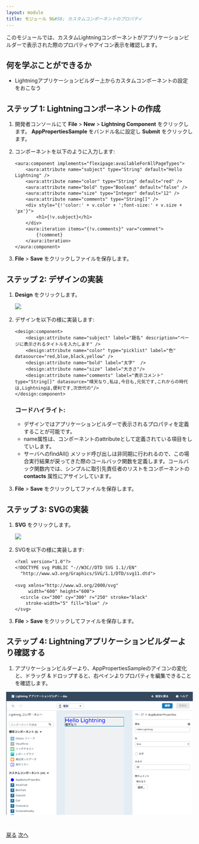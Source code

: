 ```yaml
---
layout: module
title: モジュール 9&#58; カスタムコンポーネントのプロパティ
---
```


このモジュールでは、カスタムLightningコンポーネントがアプリケーションビルダーで表示された際のプロパティやアイコン表示を確認します。

## 何を学ぶことができるか

- Lightningアプリケーションビルダー上からカスタムコンポーネントの設定をおこなう

## ステップ 1: Lightningコンポーネントの作成

1. 開発者コンソールにて **File** > **New** > **Lightning Component** をクリックします。 **AppPropertiesSample** をバンドル名に設定し **Submit** をクリックします。

2. コンポーネントを以下のように入力します:

    ```
    <aura:component implements="flexipage:availableForAllPageTypes">
        <aura:attribute name="subject" type="String" default="Hello Lightning" />
        <aura:attribute name="color" type="String" default="red" />
        <aura:attribute name="bold" type="Boolean" default="false" />
        <aura:attribute name="size" type="Integer" default="12" />
        <aura:attribute name="comments" type="String[]" />
        <div style="{!'color:' + v.color + ';font-size:' + v.size + 'px'}">
    	    <h1>{!v.subject}</h1>
        </div>
        <aura:iteration items="{!v.comments}" var="commnet">
            {!commnet}
        </aura:iteration>
    </aura:component>
    ```

1.  **File** > **Save** をクリックしファイルを保存します。


## ステップ 2: デザインの実装

1. **Design** をクリックします。

    ![](images/component-controller.jpg)

1. デザインを以下の様に実装します:

    ```
    <design:component>
        <design:attribute name="subject" label="題名" description="ページに表示されるタイトルを入力します" />
        <design:attribute name="color" type="picklist" label="色" datasource="red,blue,black,yellow" />
        <design:attribute name="bold" label="太字"  />
        <design:attribute name="size" label="大きさ"/>
    	<design:attribute name="comments" label="表示コメント" type="String[]" datasource="晴天なり,私は,今日も,元気です,これからの時代は,Lightningは,便利です,次世代の"/>
    </design:component>
    ```

    ### コードハイライト:
    - デザインではアプリケーションビルダーで表示されるプロパティを定義することが可能です。
    - name属性は、コンポーネントのattributeとして定義されている項目をしていします。
    - サーバへのfindAll() メソッド呼び出しは非同期に行われるので、この場合実行結果が戻ってきた際のコールバック関数を定義します。コールバック関数内では、シンプルに取引先責任者のリストをコンポーネントの **contacts** 属性にアサインしています。

1. **File** > **Save** をクリックしてファイルを保存します。

## ステップ 3: SVGの実装

1. **SVG** をクリックします。

    ![](images/component-controller.jpg)

1. SVGを以下の様に実装します:

    ```
    <?xml version="1.0"?>
    <!DOCTYPE svg PUBLIC "-//W3C//DTD SVG 1.1//EN"
      "http://www.w3.org/Graphics/SVG/1.1/DTD/svg11.dtd">

    <svg xmlns="http://www.w3.org/2000/svg"
         width="600" height="600">
      <circle cx="300" cy="300" r="250" stroke="black"
        stroke-width="5" fill="blue" />
    </svg>
    ```
1. **File** > **Save** をクリックしてファイルを保存します。

## ステップ 4: Lightningアプリケーションビルダーより確認する

1. アプリケーションビルダーより、AppPropertiesSampleのアイコンの変化と、ドラッグ & ドロップすると、右ペインよりプロパティを編集できることを確認します。

![Lightning Component Design](images/component-design-svg.png)

<div class="row" style="margin-top:40px;">
<div class="col-sm-12">
<a href="swho-custom-component.html" class="btn btn-default"><i class="glyphicon glyphicon-chevron-left"></i> 戻る</a>
<a href="next.html" class="btn btn-default pull-right">次へ <i class="glyphicon glyphicon-chevron-right"></i></a>
</div>
</div>
